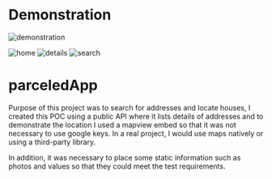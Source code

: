 # Demonstration

![demonstration](https://user-images.githubusercontent.com/47576846/230513368-b541b8d5-b54c-4e87-9305-73040115651a.gif)

![home](https://user-images.githubusercontent.com/47576846/230513371-5e8a1209-bc55-4a78-b58b-5c682567bcd0.png)
![details](https://user-images.githubusercontent.com/47576846/230513372-552b0c8e-7dc2-4bdf-ad8f-4b5212db46f2.png)
![search](https://user-images.githubusercontent.com/47576846/230513375-33450348-38f4-4e91-849c-9fa5ccbe4326.png)

# parceledApp

Purpose of this project was to search for addresses and locate houses, I created this POC using a public API where it lists details of addresses and to demonstrate the location I used a mapview embed so that it was not necessary to use google keys. In a real project, I would use maps natively or using a third-party library.

In addition, it was necessary to place some static information such as photos and values so that they could meet the test requirements.

